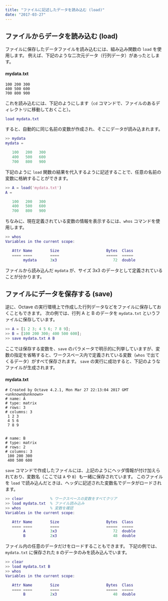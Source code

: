```yaml
---
title: "ファイルに記述したデータを読み込む (load)"
date: "2017-03-27"
---
```



ファイルからデータを読み込む (load)
----

ファイルに保存したデータファイルを読み込むには、組み込み関数の `load` を使用します。
例えば、下記のような二次元データ（行列データ）があったとします。

#### mydata.txt

~~~
100 200 300
400 500 600
700 800 900
~~~

これを読み込むには、下記のようにします（`cd` コマンドで、ファイルのあるディレクトリに移動しておくこと）。

~~~ matlab
load mydata.txt
~~~

すると、自動的に同じ名前の変数が作成され、そこにデータが読み込まれます。

~~~ matlab
>> mydata
mydata =

   100   200   300
   400   500   600
   700   800   900
~~~

下記のように `load` 関数の結果を代入するように記述することで、任意の名前の変数に格納することができます。

~~~ matlab
>> A = load('mydata.txt')
A =

   100   200   300
   400   500   600
   700   800   900
~~~

ちなみに、現在定義されている変数の情報を表示するには、`whos` コマンドを使用します。

~~~ matlab
>> whos
Variables in the current scope:

   Attr Name        Size                     Bytes  Class
   ==== ====        ====                     =====  =====
        mydata      3x3                         72  double
~~~

ファイルから読み込んだ `mydata` が、サイズ 3x3 のデータとして定義されていることが分かります。


ファイルにデータを保存する (save)
----

逆に、Octave の実行環境上で作成した行列データなどをファイルに保存しておくこともできます。
次の例では、行列 A と B のデータを `mydata.txt` というファイルに保存しています。

~~~ matlab
>> A = [1 2 3; 4 5 6; 7 8 9];
>> B = [100 200 300; 400 500 600];
>> save mydata.txt A B
~~~

ここでは保存する変数を、`save` のパラメータで明示的に列挙していますが、変数の指定を省略すると、ワークスペース内で定義されている変数（`whos` で出てくるデータ）がすべて保存されます。
`save` の実行に成功すると、下記のようなファイルが生成されます。

#### mydata.txt

~~~
# Created by Octave 4.2.1, Mon Mar 27 22:13:04 2017 GMT <unknown@unknown>
# name: A
# type: matrix
# rows: 3
# columns: 3
 1 2 3
 4 5 6
 7 8 9


# name: B
# type: matrix
# rows: 2
# columns: 3
 100 200 300
 400 500 600
~~~

`save` コマンドで作成したファイルには、上記のようにヘッダ情報が付け加えられており、変数名（ここでは `A` や `B`）も一緒に保存されています。
このファイルを `load` で読み込んだときは、ヘッダに記述された変数名でデータがロードされます。

~~~ matlab
>> clear            % ワークスペースの変数をすべてクリア
>> load mydata.txt  % ファイル読み込み
>> whos             % 変数を確認
Variables in the current scope:

   Attr Name        Size                     Bytes  Class
   ==== ====        ====                     =====  =====
        A           3x3                         72  double
        B           2x3                         48  double
~~~

ファイル内の任意のデータだけをロードすることもできます。
下記の例では、`mydata.txt` に保存された `B` のデータのみを読み込んでいます。

~~~ matlab
>> clear
>> load mydata.txt B
>> whos
Variables in the current scope:

   Attr Name        Size                     Bytes  Class
   ==== ====        ====                     =====  =====
        B           2x3                         48  double
~~~

